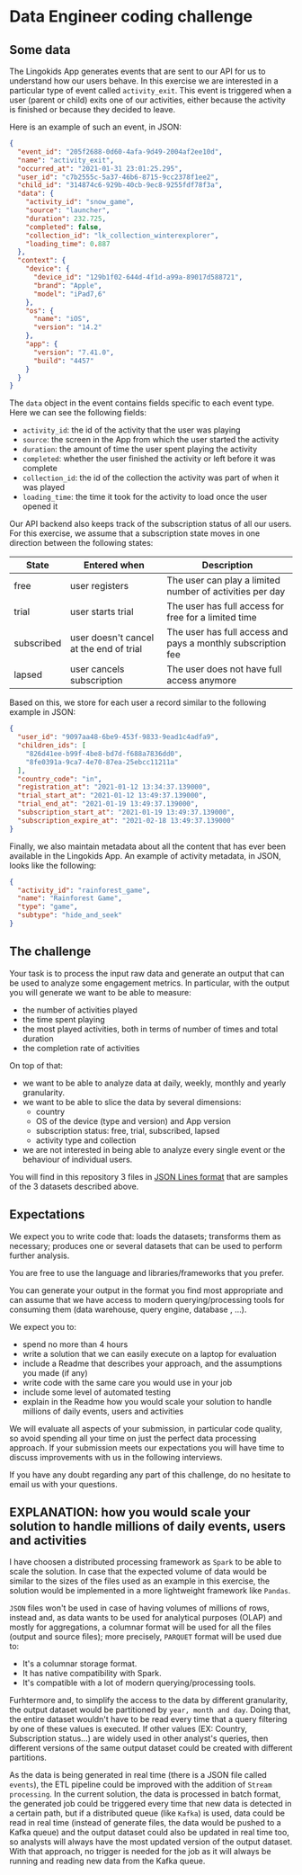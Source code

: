 # Data Engineer coding challenge

## Some data

The Lingokids App generates events that are sent to our API for us to
understand how our users behave. In this exercise we are interested in a
particular type of event called `activity_exit`. This event is triggered when
a user (parent or child) exits one of our activities, either because the
activity is finished or because they decided to leave.

Here is an example of such an event, in JSON:

```json
{
  "event_id": "205f2688-0d60-4afa-9d49-2004af2ee10d",
  "name": "activity_exit",
  "occurred_at": "2021-01-31 23:01:25.295",
  "user_id": "c7b2555c-5a37-46b6-8715-9cc2378f1ee2",
  "child_id": "314874c6-929b-40cb-9ec8-9255fdf78f3a",
  "data": {
    "activity_id": "snow_game",
    "source": "launcher",
    "duration": 232.725,
    "completed": false,
    "collection_id": "lk_collection_winterexplorer",
    "loading_time": 0.887
  },
  "context": {
    "device": {
      "device_id": "129b1f02-644d-4f1d-a99a-89017d588721",
      "brand": "Apple",
      "model": "iPad7,6"
    },
    "os": {
      "name": "iOS",
      "version": "14.2"
    },
    "app": {
      "version": "7.41.0",
      "build": "4457"
    }
  }
}
```
The `data` object in the event contains fields specific to each event type.
Here we can see the following fields:

 * `activity_id`: the id of the activity that the user was playing
 * `source`: the screen in the App from which the user started the activity
 * `duration`: the amount of time the user spent playing the activity
 * `completed`: whether the user finished the activity or left before it was complete
 * `collection_id`: the id of the collection the activity was part of when it was played
 * `loading_time`: the time it took for the activity to load once the user opened it

Our API backend also keeps track of the subscription status of all our users.
For this exercise, we assume that a subscription state moves in one direction
between the following states:

State | Entered when | Description
------|--------------|------------
free  | user registers | The user can play a limited number of activities per day
trial | user starts trial | The user has full access for free for a limited time
subscribed | user doesn't cancel at the end of trial | The user has full access and pays a monthly subscription fee
lapsed | user cancels subscription | The user does not have full access anymore

Based on this, we store for each user a record similar to the following example in JSON:

```json
{
  "user_id": "9097aa48-6be9-453f-9833-9ead1c4adfa9",
  "children_ids": [
    "826d41ee-b99f-4be8-bd7d-f688a7836dd0",
    "8fe0391a-9ca7-4e70-87ea-25ebcc11211a"
  ],
  "country_code": "in",
  "registration_at": "2021-01-12 13:34:37.139000",
  "trial_start_at": "2021-01-12 13:49:37.139000",
  "trial_end_at": "2021-01-19 13:49:37.139000",
  "subscription_start_at": "2021-01-19 13:49:37.139000",
  "subscription_expire_at": "2021-02-18 13:49:37.139000"
}
```

Finally, we also maintain metadata about all the content that has ever been
available in the Lingokids App. An example of activity metadata, in JSON,
looks like the following:

```json
{
  "activity_id": "rainforest_game",
  "name": "Rainforest Game",
  "type": "game",
  "subtype": "hide_and_seek"
}
```

## The challenge

Your task is to process the input raw data and generate an output that can be
used to analyze some engagement metrics. In particular, with the output you will 
generate we want to be able to measure:
 * the number of activities played
 * the time spent playing
 * the most played activities, both in terms of number of times and total duration
 * the completion rate of activities

On top of that:

 * we want to be able to analyze data at daily, weekly, monthly and yearly
   granularity.
 * we want to be able to slice the data by several dimensions:
   - country
   - OS of the device (type and version) and App version
   - subscription status: free, trial, subscribed, lapsed
   - activity type and collection
 * we are not interested in being able to analyze every single event or the
   behaviour of individual users.


You will find in this repository 3 files in
[JSON Lines format](https://jsonlines.org/) that are samples of the 3 datasets
described above.

## Expectations

We expect you to write code that: loads the datasets; transforms them as
necessary; produces one or several datasets that can be used to perform further
analysis.

You are free to use the language and libraries/frameworks that you
prefer.

You can generate your output in the format you find most appropriate and can
assume that we have access to modern querying/processing tools for consuming
them (data warehouse, query engine, database , ...).

We expect you to:

 * spend no more than 4 hours
 * write a solution that we can easily execute on a laptop for evaluation
 * include a Readme that describes your approach, and the assumptions you made
   (if any)
 * write code with the same care you would use in your job
 * include some level of automated testing
 * explain in the Readme how you would scale your solution to handle millions
   of daily events, users and activities

We will evaluate all aspects of your submission, in particular code quality, so avoid spending all your time on just the perfect data processing approach. If your submission meets our expectations you will have time to discuss improvements with us in the following interviews.

If you have any doubt regarding any part of this challenge, do no hesitate to
email us with your questions.

## EXPLANATION: how you would scale your solution to handle millions of daily events, users and activities
 I have choosen a distributed processing framework as `Spark` to be able to scale the solution. In case that the expected volume of data would be similar to the sizes of the files used as an example in this exercise, the solution would be implemented in a more lightweight framework like `Pandas`.

`JSON` files won't be used in case of having volumes of millions of rows, instead and, as data wants to be used for analytical purposes (OLAP) and mostly for aggregations, a columnar format will be used for all the files (output and source files); more precisely, `PARQUET` format will be used due to:
* It's a columnar storage format.
* It has native compatibility with Spark.
* It's compatible with a lot of modern querying/processing tools.

Furhtermore and, to simplify the access to the data by different granularity, the output dataset would be partitioned by `year, month and day`. Doing that, the entire dataset wouldn't have to be read every time that a query filtering by one of these values is executed. If other values (EX: Country, Subscription status...) are widely used in other analyst's queries, then different versions of the same output dataset could be created with different partitions.

As the data is being generated in real time (there is a JSON file called `events`), the ETL pipeline could be improved with the addition of `Stream processing`. In the current solution, the data is processed in batch format, the generated job could be triggered every time that new data is detected in a certain path, but if a distributed queue (like `Kafka`) is used, data could be read in real time (instead of generate files, the data would be pushed to a Kafka queue) and the output dataset could also be updated in real time too, so analysts will always have the most updated version of the output dataset. With that approach, no trigger is needed for the job as it will always be running and reading new data from the Kafka queue. 